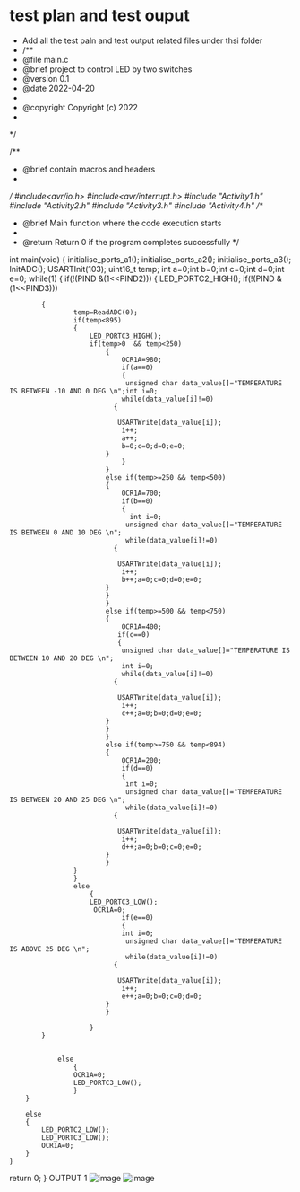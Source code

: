 # test plan and test ouput

* Add all the test paln and test output related files under thsi folder
* /**
 * @file main.c
 * @brief project to control LED by two switches
 * @version 0.1
 * @date 2022-04-20
 * 
 * @copyright Copyright (c) 2022
 * 
 */


 /**
  * @brief contain macros and headers
  * 
  */
#include<avr/io.h>
#include<avr/interrupt.h>
#include "Activity1.h"
#include "Activity2.h"
#include "Activity3.h"
#include "Activity4.h"
/**
 * @brief Main function where the code execution starts
 * 
 * @return  Return 0 if the program completes successfully
 */

int main(void)
{
    initialise_ports_a1();
    initialise_ports_a2();
    initialise_ports_a3();
    InitADC();
    USARTInit(103);
    uint16_t temp;
    int a=0;int b=0;int c=0;int d=0;int e=0;
    while(1)
    {
        if(!(PIND &(1<<PIND2)))
        {
            LED_PORTC2_HIGH();
            if(!(PIND &(1<<PIND3)))

            {
                    temp=ReadADC(0);
                    if(temp<895)
                    {
                        LED_PORTC3_HIGH();
                        if(temp>0  && temp<250)
                            {
                                OCR1A=980;
                                if(a==0)
                                {
                                 unsigned char data_value[]="TEMPERATURE IS BETWEEN -10 AND 0 DEG \n";int i=0;
                                while(data_value[i]!=0)
                              {

                               USARTWrite(data_value[i]);
                                i++;
                                a++;
                                b=0;c=0;d=0;e=0;
                            }
                                }
                            }
                            else if(temp>=250 && temp<500)
                            {
                                OCR1A=700;
                                if(b==0)
                                {
                                  int i=0;
                                 unsigned char data_value[]="TEMPERATURE IS BETWEEN 0 AND 10 DEG \n";   
                                 while(data_value[i]!=0)
                              {

                               USARTWrite(data_value[i]);
                                i++;
                                b++;a=0;c=0;d=0;e=0;
                            }
                            }
                            }
                            else if(temp>=500 && temp<750)
                            {
                                OCR1A=400;
                               if(c==0)
                               {
                                unsigned char data_value[]="TEMPERATURE IS BETWEEN 10 AND 20 DEG \n"; 
                                int i=0;   
                                while(data_value[i]!=0)
                              {

                               USARTWrite(data_value[i]);
                                i++;
                                c++;a=0;b=0;d=0;e=0;
                            }
                            }
                            }
                            else if(temp>=750 && temp<894)
                            {
                                OCR1A=200;
                                if(d==0)
                                {
                                 int i=0;
                                 unsigned char data_value[]="TEMPERATURE IS BETWEEN 20 AND 25 DEG \n";
                                 while(data_value[i]!=0)
                              {

                               USARTWrite(data_value[i]);
                                i++;
                                d++;a=0;b=0;c=0;e=0;
                            }
                            }
                    }
                    }
                    else
                        {
                        LED_PORTC3_LOW();
                         OCR1A=0;
                                if(e==0)
                                {
                                int i=0;
                                 unsigned char data_value[]="TEMPERATURE IS ABOVE 25 DEG \n";
                                 while(data_value[i]!=0)
                              {

                               USARTWrite(data_value[i]);
                                i++;
                                e++;a=0;b=0;c=0;d=0;
                            }
                            }

                        }
            }


                else
                    {
                    OCR1A=0;
                    LED_PORTC3_LOW();
                    }
        }

        else
        {
            LED_PORTC2_LOW();
            LED_PORTC3_LOW();
            OCR1A=0;
        }
    }


 return 0;
 }
 OUTPUT 1
 ![image](https://user-images.githubusercontent.com/89759853/133657264-ce9d6c34-9f13-45e0-bde3-05ed623df126.png)
![image](https://user-images.githubusercontent.com/89759853/133657296-77db1e0d-3dec-4e1e-ab0d-f1bce37772d1.png)

